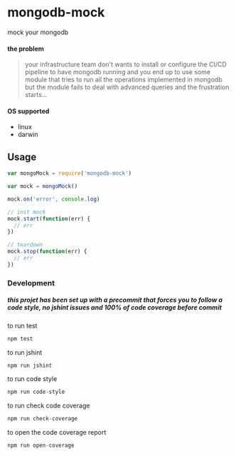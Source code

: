 # mongodb-mock

mock your mongodb

#### the problem
>your infrastructure team don't wants to install or configure the CI/CD pipeline to have mongodb running and you end up to use some module that tries to run all the operations implemented in mongodb but the module fails to deal with advanced queries and the frustration starts...

#### OS supported
* linux
* darwin


## Usage

```js
var mongoMock = require('mongodb-mock')

var mock = mongoMock()

mock.on('error', console.log)

// init mock
mock.start(function(err) {
  // err
})

// teardown
mock.stop(function(err) {
  // err
})
```



### Development

##### this projet has been set up with a precommit that forces you to follow a code style, no jshint issues and 100% of code coverage before commit


to run test
``` js
npm test
```

to run jshint
``` js
npm run jshint
```

to run code style
``` js
npm run code-style
```

to run check code coverage
``` js
npm run check-coverage
```

to open the code coverage report
``` js
npm run open-coverage
```
